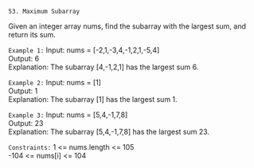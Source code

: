 ``53. Maximum Subarray``

Given an integer array nums, find the subarray with the largest sum, and return its sum.

``Example 1:``
Input: nums = [-2,1,-3,4,-1,2,1,-5,4]  
Output: 6  
Explanation: The subarray [4,-1,2,1] has the largest sum 6.

``Example 2:``
Input: nums = [1]  
Output: 1  
Explanation: The subarray [1] has the largest sum 1.

``Example 3:``
Input: nums = [5,4,-1,7,8]  
Output: 23  
Explanation: The subarray [5,4,-1,7,8] has the largest sum 23.

``Constraints:``
1 <= nums.length <= 105  
-104 <= nums[i] <= 104